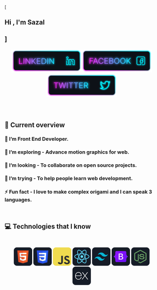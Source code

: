 [<h2>Hi , I'm Sazal<h2>]
<br />
[<p align="center"><img height="75" src="./icons/Linkedin.png">](https://www.linkedin.com/in/sazal-islam/)[<img height="75" src="./icons/Facebook.png">](https://www.facebook.com/sazalislam04)[<img height="75" src="./icons/Twitter.png">](https://twitter.com/mdsazalislam04)</p>

<br />

## :eyes: Current overview

### 🔭 I’m Front End Developer.

### 🌱 I’m exploring - Advance motion graphics for web.

### 👯 I’m looking - To collaborate on open source projects.

### 🤔 I’m trying - To help people learn web development.

### ⚡ Fun fact - I love to make complex origami and I can speak 3 languages.

<br />

## :computer: Technologies that I know

<br>
<p align="center">
<img src="./icons/HTML.png"/>
<img src="./icons/css.png"/>
<img src="./icons/JavaScript.png"/>
<img src="./icons/react.png"/>
<img src="./icons/tailwind.png"/>
<img src="./icons/Bootsrap.png"/>
<img src="./icons/node.png"/>
<img src="./icons/express.png"/>
</p><br/>

